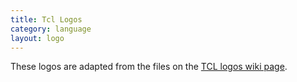 ```yaml
---
title: Tcl Logos
category: language
layout: logo
---
```


These logos are adapted from the files on the [TCL logos wiki page](http://wiki.tcl.tk/854).
